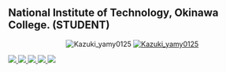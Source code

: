  ## National Institute of Technology, Okinawa College. (STUDENT) 

 <p align="center">
    <a>
        <img src="https://img.shields.io/badge/Windows-0078D6?style=flat&logo=windows"alt="Kazuki_yamy0125">
    </a>
    <a href="https://twitter.com/Kazuki_yamy0125">
        <img src="https://img.shields.io/twitter/follow/Kazuki_yamy0125?label=Twitter&logo=twitter&style=plasticr" alt="Kazuki_yamy0125">
    </a>
</p>

<a href="https://github.com/kazu-yamy">
    <img src="https://github-profile-summary-cards.vercel.app/api/cards/stats?username=kazu-yamy&theme=github_dark">
    <img src="https://github-profile-summary-cards.vercel.app/api/cards/repos-per-language?username=kazu-yamy&theme=github_dark">
</a>

<a href="https://github.com/kazu-yamy">
    <img src="https://github-profile-summary-cards.vercel.app/api/cards/productive-time?username=kazu-yamy&theme=github_dark">
    <img src="https://github-profile-summary-cards.vercel.app/api/cards/most-commit-language?username=kazu-yamy&theme=github_dark">
</a>

<a href="https://github.com/kazu-yamy">
    <img src="https://github-profile-summary-cards.vercel.app/api/cards/profile-details?username=kazu-yamy&theme=github_dark">
</a>


